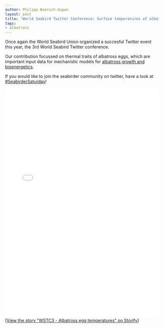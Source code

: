 ```yaml
---
author: Philipp Boersch-Supan
layout: post
title: "World Seabird Twitter Conference: Surface temperatures of albatross eggs"
tags:
- albatross
---
```


Once again the World Seabird Union organized a succesful Twitter event this year, the 3rd World Seabird Twitter conference.

Our contribution focussed on thermal traits of albatross eggs, which are important input data for mechanistic models for <a href="http://leah.johnson-gramacy.com/albatross/">albatross growth and bioenergetics</a>. 

If you would like to join the seabirder community on twitter, have a look at <a href="https://twitter.com/search?q=%23seabirdersaturday">#SeabirderSaturday</a>!


<div class="storify"><iframe src="//storify.com/pboesu/wstc3/embed?header=false&border=false" width="100%" height="750" frameborder="no" allowtransparency="true"></iframe><script src="//storify.com/pboesu/wstc3.js?header=false&border=false"></script><noscript>[<a href="//storify.com/pboesu/wstc3" target="_blank">View the story "WSTC3 - Albatross egg temperatures" on Storify</a>]</noscript></div>